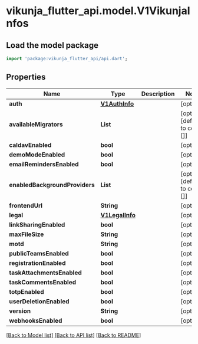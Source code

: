 # vikunja_flutter_api.model.V1VikunjaInfos

## Load the model package
```dart
import 'package:vikunja_flutter_api/api.dart';
```

## Properties
Name | Type | Description | Notes
------------ | ------------- | ------------- | -------------
**auth** | [**V1AuthInfo**](V1AuthInfo.md) |  | [optional] 
**availableMigrators** | **List<String>** |  | [optional] [default to const []]
**caldavEnabled** | **bool** |  | [optional] 
**demoModeEnabled** | **bool** |  | [optional] 
**emailRemindersEnabled** | **bool** |  | [optional] 
**enabledBackgroundProviders** | **List<String>** |  | [optional] [default to const []]
**frontendUrl** | **String** |  | [optional] 
**legal** | [**V1LegalInfo**](V1LegalInfo.md) |  | [optional] 
**linkSharingEnabled** | **bool** |  | [optional] 
**maxFileSize** | **String** |  | [optional] 
**motd** | **String** |  | [optional] 
**publicTeamsEnabled** | **bool** |  | [optional] 
**registrationEnabled** | **bool** |  | [optional] 
**taskAttachmentsEnabled** | **bool** |  | [optional] 
**taskCommentsEnabled** | **bool** |  | [optional] 
**totpEnabled** | **bool** |  | [optional] 
**userDeletionEnabled** | **bool** |  | [optional] 
**version** | **String** |  | [optional] 
**webhooksEnabled** | **bool** |  | [optional] 

[[Back to Model list]](../README.md#documentation-for-models) [[Back to API list]](../README.md#documentation-for-api-endpoints) [[Back to README]](../README.md)


